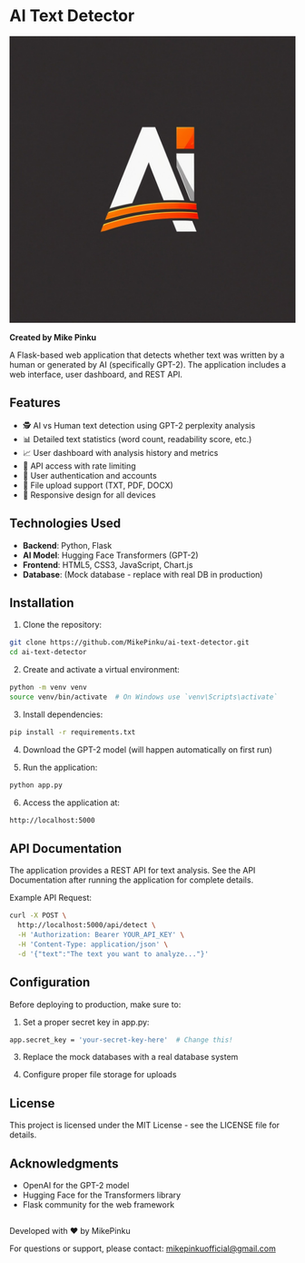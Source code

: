 # AI Text Detector

![Project Logo](static/images/logo.png) <!-- Add your logo if available -->

**Created by Mike Pinku**

A Flask-based web application that detects whether text was written by a human or generated by AI (specifically GPT-2). The application includes a web interface, user dashboard, and REST API.

## Features

- 🕵️ AI vs Human text detection using GPT-2 perplexity analysis
- 📊 Detailed text statistics (word count, readability score, etc.)
- 📈 User dashboard with analysis history and metrics
- 🔑 API access with rate limiting
- 👤 User authentication and accounts
- 📁 File upload support (TXT, PDF, DOCX)
- 📱 Responsive design for all devices

## Technologies Used

- **Backend**: Python, Flask
- **AI Model**: Hugging Face Transformers (GPT-2)
- **Frontend**: HTML5, CSS3, JavaScript, Chart.js
- **Database**: (Mock database - replace with real DB in production)

## Installation

1. Clone the repository:
```bash
git clone https://github.com/MikePinku/ai-text-detector.git
cd ai-text-detector
```

2. Create and activate a virtual environment:
```bash
python -m venv venv
source venv/bin/activate  # On Windows use `venv\Scripts\activate`
```

3. Install dependencies:
```bash
pip install -r requirements.txt
```


4. Download the GPT-2 model (will happen automatically on first run)


5. Run the application:
```bash
python app.py
```

6. Access the application at:
```bash
http://localhost:5000
```

## API Documentation

The application provides a REST API for text analysis. See the API Documentation after running the application for complete details.

Example API Request:
```bash
curl -X POST \
  http://localhost:5000/api/detect \
  -H 'Authorization: Bearer YOUR_API_KEY' \
  -H 'Content-Type: application/json' \
  -d '{"text":"The text you want to analyze..."}'
```

## Configuration

Before deploying to production, make sure to:

1. Set a proper secret key in app.py:
```bash
app.secret_key = 'your-secret-key-here'  # Change this!
```

3. Replace the mock databases with a real database system

4. Configure proper file storage for uploads

## License

This project is licensed under the MIT License - see the LICENSE file for details.

## Acknowledgments

- OpenAI for the GPT-2 model
- Hugging Face for the Transformers library
- Flask community for the web framework

##
Developed with ❤️ by MikePinku

For questions or support, please contact: mikepinkuofficial@gmail.com
